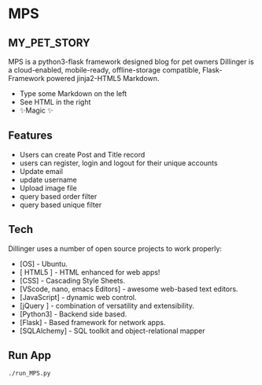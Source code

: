 # MPS
## __MY_PET_STORY__

MPS is a python3-flask framework designed blog for pet owners
Dillinger is a cloud-enabled, mobile-ready, offline-storage compatible,
Flask-Framework powered jinja2-HTML5 Markdown.

- Type some Markdown on the left
- See HTML in the right
- ✨Magic ✨

## Features

- Users can create Post and Title record 
- users can register, login and logout for their unique accounts
- Update email
- update username
- Upload image file
- query based order filter
- query based unique filter

## Tech

Dillinger uses a number of open source projects to work properly:

- [OS] - Ubuntu.
- [ HTML5 ] - HTML enhanced for web apps!
- [CSS] - Cascading Style Sheets.
- [VScode, nano, emacs Editors] - awesome web-based text editors.
- [JavaScript] - dynamic web control.
- [jQuery ] - combination of versatility and extensibility.
- [Python3] - Backend side based.
- [Flask] - Based framework for network apps.
- [SQLAlchemy] -  SQL toolkit and object-relational mapper

## Run App

```sh
./run_MPS.py
```

